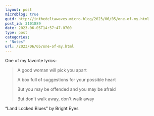 ```yaml
---
layout: post
microblog: true
guid: http://inthedeltawaves.micro.blog/2023/06/05/one-of-my.html
post_id: 3101889
date: 2023-06-05T14:57:47-0700
type: post
categories:
- "Notes"
url: /2023/06/05/one-of-my.html
---
```

<p>One of my favorite lyrics:</p>

<blockquote>
<p>A good woman will pick you apart</p>
<p>A box full of suggestions for your possible heart</p>
<p>But you may be offended and you may be afraid</p>
<p>But don't walk away, don't walk away</p>
</blockquote>

<p>“Land Locked Blues" by Bright Eyes</p>
